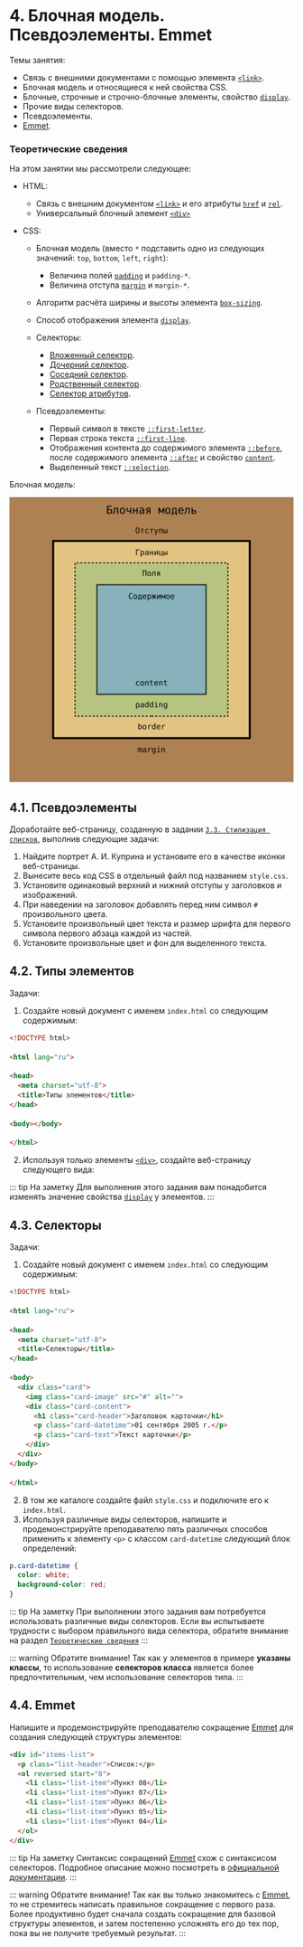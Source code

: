 # 4. Блочная модель. Псевдоэлементы. Emmet

Темы занятия:

- Связь с внешними документами с помощью элемента [`<link>`](https://webref.ru/html/link).
- Блочная модель и относящиеся к ней свойства CSS.
- Блочные, строчные и строчно-блочные элементы, свойство [`display`](https://webref.ru/css/display).
- Прочие виды селекторов.
- Псевдоэлементы.
- [Emmet](https://emmet.io).

### Теоретические сведения

На этом занятии мы рассмотрели следующее:

- HTML:

  - Связь с внешним документом [`<link>`](https://webref.ru/html/link) и его атрибуты [`href`](https://webref.ru/html/link/href) и [`rel`](https://webref.ru/html/link/rel).
  - Универсальный блочный элемент [`<div>`](https://webref.ru/html/div)

- CSS:

  - Блочная модель (вместо `*` подставить одно из следующих значений: `top`, `bottom`, `left`, `right`):

    - Величина полей [`padding`](https://webref.ru/css/padding) и `padding-*`.
    - Величина отступа [`margin`](https://webref.ru/css/padding) и `margin-*`.

  - Алгоритм расчёта ширины и высоты элемента [`box-sizing`](https://webref.ru/css/box-sizing).
  - Способ отображения элемента [`display`](https://webref.ru/css/display).

  - Селекторы:

    - [Вложенный селектор](https://webref.ru/css/selector/descendant).
    - [Дочерний селектор](https://webref.ru/css/selector/child).
    - [Соседний селектор](https://webref.ru/css/selector/adjacent).
    - [Родственный селектор](https://webref.ru/css/selector/sibling).
    - [Селектор атрибутов](https://webref.ru/css/selector/attr).

  - Псевдоэлементы:

    - Первый символ в тексте [`::first-letter`](https://webref.ru/css/first-letter).
    - Первая строка текста [`::first-line`](https://webref.ru/css/first-line).
    - Отображения контента до содержимого элемента [`::before`](https://webref.ru/css/before), после содержимого элемента [`::after`](https://webref.ru/css/after) и свойство [`content`](https://webref.ru/css/content).
    - Выделенный текст [`::selection`](https://webref.ru/css/first-line).

Блочная модель:

![Блочная модель](./box_model.svg)

## 4.1. Псевдоэлементы

Доработайте веб-страницу, созданную в задании [`3.3. Стилизация списков`](../../practice/03/#_3-3-иnnюстрации), выполнив следующие задачи:

1. Найдите портрет А. И. Куприна и установите его в качестве иконки веб-страницы.
2. Вынесите весь код CSS в отдельный файл под названием `style.css`.
3. Установите одинаковый верхний и нижний отступы у заголовков и изображений.
4. При наведении на заголовок добавлять перед ним символ `#` произвольного цвета.
5. Установите произвольный цвет текста и размер шрифта для первого символа первого абзаца каждой из частей.
6. Установите произвольные цвет и фон для выделенного текста.

## 4.2. Типы элементов

Задачи:

1. Создайте новый документ с именем `index.html` со следующим содержимым:

```html
<!DOCTYPE html>

<html lang="ru">

<head>
  <meta charset="utf-8">
  <title>Типы элементов</title>
</head>

<body></body>

</html>
```

2. Используя только элементы [`<div>`](https://webref.ru/html/div), создайте веб-страницу следующего вида:

<practice-04-02/>

::: tip На заметку
Для выполнения этого задания вам понадобится изменять значение свойства [`display`](https://webref.ru/css/display) у элементов.
:::

## 4.3. Селекторы

Задачи:

1. Создайте новый документ с именем `index.html` со следующим содержимым:

```html
<!DOCTYPE html>

<html lang="ru">

<head>
  <meta charset="utf-8">
  <title>Селекторы</title>
</head>

<body>
  <div class="card">
    <img class="card-image" src="#" alt="">
    <div class="card-content">
      <h1 class="card-header">Заголовок карточки</h1>
      <p class="card-datetime">01 сентября 2005 г.</p>
      <p class="card-text">Текст карточки</p>
    </div>
  </div>
</body>

</html>
```

2. В том же каталоге создайте файл `style.css` и подключите его к `index.html`.
3. Используя различные виды селекторов, напишите и продемонстрируйте преподавателю пять различных способов применить к элементу `<p>` с классом `card-datetime` следующий блок определений:

```css
p.card-datetime {
  color: white;
  background-color: red;
}
```

::: tip На заметку
При выполнении этого задания вам потребуется использовать различные виды селекторов. Если вы испытываете трудности с выбором правильного вида селектора, обратите внимание на раздел [`Теоретические сведения`](../../practice/04/#теоретические-сведения)
:::

::: warning Обратите внимание!
Так как у элементов в примере **указаны классы**, то использование **селекторов класса** является более предпочтительным, чем использование селекторов типа.
:::

## 4.4. Emmet

Напишите и продемонстрируйте преподавателю сокращение [Emmet](https://emmet.io) для создания следующей структуры элементов:

```html
<div id="items-list">
  <p class="list-header">Список:</p>
  <ol reversed start="8">
    <li class="list-item">Пункт 08</li>
    <li class="list-item">Пункт 07</li>
    <li class="list-item">Пункт 06</li>
    <li class="list-item">Пункт 05</li>
    <li class="list-item">Пункт 04</li>
  </ol>
</div>
```

::: tip На заметку
Синтаксис сокращений [Emmet](https://emmet.io) схож с синтаксисом селекторов. Подробное описание можно посмотреть в [официальной документации](https://docs.emmet.io/abbreviations/syntax/).
:::

::: warning Обратите внимание!
Так как вы только знакомитесь с [Emmet](https://emmet.io), то не стремитесь написать правильное сокращение с первого раза. Более продуктивно будет сначала создать сокращение для базовой структуры элементов, и затем постепенно усложнять его до тех пор, пока вы не получите требуемый результат.
:::